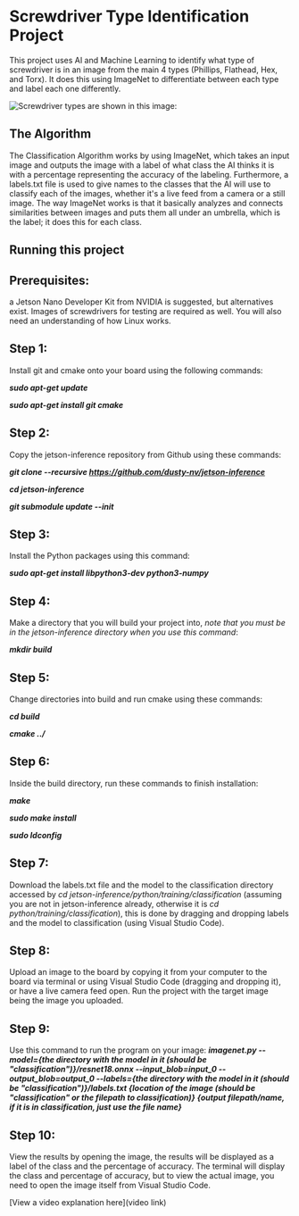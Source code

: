 # Screwdriver Type Identification Project

This project uses AI and Machine Learning to identify what type of screwdriver is in an image from the main 4 types (Phillips, Flathead, Hex, and Torx). It does this using ImageNet to differentiate between each type and label each one differently.

![Screwdriver types are shown in this image:](https://i.imgur.com/XBAHT2q.png)

## The Algorithm

The Classification Algorithm works by using ImageNet, which takes an input image and outputs the image with a label of what class the AI thinks it is with a percentage representing the accuracy of the labeling. Furthermore, a labels.txt file is used to give names to the classes that the AI will use to classify each of the images, whether it's a live feed from a camera or a still image. The way ImageNet works is that it basically analyzes and connects similarities between images and puts them all under an umbrella, which is the label; it does this for each class.

## Running this project

## **Prerequisites**:
a Jetson Nano Developer Kit from NVIDIA is suggested, but alternatives exist. Images of screwdrivers for testing are required as well. You will also need an understanding of how Linux works.
## **Step 1**: 
Install git and cmake onto your board using the following commands:

***sudo apt-get update***

***sudo apt-get install git cmake***

## **Step 2**: 
Copy the jetson-inference repository from Github using these commands:

***git clone --recursive https://github.com/dusty-nv/jetson-inference***

***cd jetson-inference***

***git submodule update --init***

## **Step 3**: 
Install the Python packages using this command:

***sudo apt-get install libpython3-dev python3-numpy***

## **Step 4**: 
Make a directory that you will build your project into, *note that you must be in the jetson-inference directory when you use this command*:

***mkdir build***

## **Step 5**: 
Change directories into build and run cmake using these commands:

***cd build***

***cmake ../***

## **Step 6**: 
Inside the build directory, run these commands to finish installation:

***make***

***sudo make install***

***sudo ldconfig***

## **Step 7**: 
Download the labels.txt file and the model to the classification directory accessed by *cd jetson-inference/python/training/classification* (assuming you are not in jetson-inference already, otherwise it is *cd python/training/classification*), this is done by dragging and dropping labels and the model to classification (using Visual Studio Code).

## **Step 8**: 
Upload an image to the board by copying it from your computer to the board via terminal or using Visual Studio Code (dragging and dropping it), or have a live camera feed open. Run the project with the target image being the image you uploaded.

## **Step 9**: 
Use this command to run the program on your image:
***imagenet.py --model={the directory with the model in it (should be "classification")}/resnet18.onnx --input_blob=input_0 --output_blob=output_0 --labels={the directory with the model in it (should be "classification")}/labels.txt {location of the image (should be "classification" or the filepath to classification)} {output filepath/name, if it is in classification, just use the file name}***

## **Step 10**: 
View the results by opening the image, the results will be displayed as a label of the class and the percentage of accuracy. The terminal will display the class and percentage of accuracy, but to view the actual image, you need to open the image itself from Visual Studio Code.


[View a video explanation here](video link)
